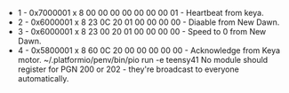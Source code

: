 - 1 - 0x7000001 x 8 00 00 00 00 00 00 00 01 - Heartbeat from keya.
- 2 - 0x6000001 x 8 23 0C 20 01 00 00 00 00 - Diaable from New Dawn.
- 3 -  0x6000001 x 8 23 00 20 01 00 00 00 00 - Speed to 0 from New Dawn.
- 4 - 0x5800001 x 8 60 0C 20 00 00 00 00 00 - Acknowledge from Keya motor.
~/.platformio/penv/bin/pio run -e teensy41
No module should register for PGN 200 or 202 - they're broadcast to everyone automatically.